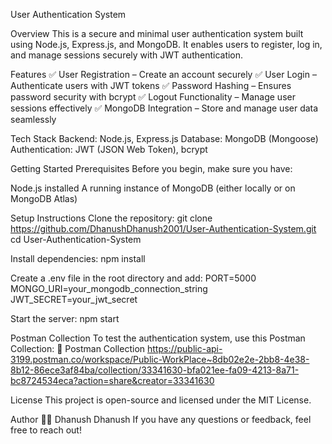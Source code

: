User Authentication System

Overview
This is a secure and minimal user authentication system built using Node.js, Express.js, and MongoDB. It enables users to register, log in, and manage sessions securely with JWT authentication.

Features
✅ User Registration – Create an account securely
✅ User Login – Authenticate users with JWT tokens
✅ Password Hashing – Ensures password security with bcrypt
✅ Logout Functionality – Manage user sessions effectively
✅ MongoDB Integration – Store and manage user data seamlessly

Tech Stack
Backend: Node.js, Express.js
Database: MongoDB (Mongoose)
Authentication: JWT (JSON Web Token), bcrypt

Getting Started
Prerequisites
Before you begin, make sure you have:

Node.js installed
A running instance of MongoDB (either locally or on MongoDB Atlas)

Setup Instructions
Clone the repository:
git clone https://github.com/DhanushDhanush2001/User-Authentication-System.git  
cd User-Authentication-System

Install dependencies:
npm install

Create a .env file in the root directory and add:
PORT=5000  
MONGO_URI=your_mongodb_connection_string  
JWT_SECRET=your_jwt_secret  

Start the server:
npm start

Postman Collection
To test the authentication system, use this Postman Collection:
🔗 Postman Collection
https://public-api-3199.postman.co/workspace/Public-WorkPlace~8db02e2e-2bb8-4e38-8b12-86ece3af84ba/collection/33341630-bfa021ee-fa09-4213-8a71-bc8724534eca?action=share&creator=33341630

License
This project is open-source and licensed under the MIT License.

Author
👨‍💻 Dhanush Dhanush
If you have any questions or feedback, feel free to reach out!

